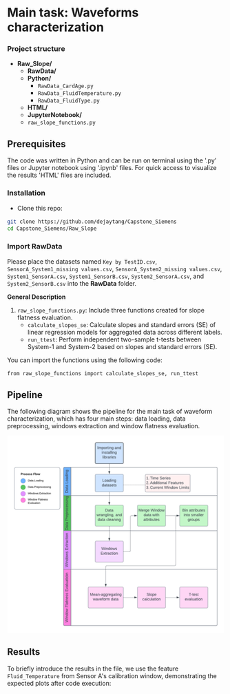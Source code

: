 # Main task: Waveforms characterization

### Project structure

* **Raw_Slope/**
  *   **RawData/**
  *   **Python/**
      * `RawData_CardAge.py`
      * `RawData_FluidTemperature.py`
      * `RawData_FluidType.py`
   *  **HTML/**
   *  **JupyterNotebook/**
  * `raw_slope_functions.py`


## Prerequisites

The code was written in Python and can be run on terminal using the '.py' files or Jupyter notebook using '.ipynb' files. For quick access to visualize the results 'HTML' files are included. 

### Installation
 
- Clone this repo:
```bash
git clone https://github.com/dejaytang/Capstone_Siemens
cd Capstone_Siemens/Raw_Slope
```
### Import RawData
Please place the datasets named `Key by TestID.csv`, `SensorA_System1_missing values.csv`, `SensorA_System2_missing values.csv`, `System1_SensorA.csv`, `System1_SensorB.csv`, `System2_SensorA.csv`, and `System2_SensorB.csv` into the **RawData** folder.

**General Description**

1. `raw_slope_functions.py`: Include three functions created for slope flatness evaluation.
   * `calculate_slopes_se`: Calculate slopes and standard errors (SE) of linear regression models for aggregated data across different labels.
   * `run_ttest`: Perform independent two-sample t-tests between System-1 and System-2 based on slopes and standard errors (SE).

You can import the functions using the following code:

```bash
from raw_slope_functions import calculate_slopes_se, run_ttest
```

## Pipeline

The following diagram shows the pipeline for the main task of waveform characterization, which has four main steps: data loading, data preprocessing, windows extraction and window flatness evaluation.

![Pipeline](Images/Flowcharts.png)

## Results
To briefly introduce the results in the file, we use the feature `Fluid_Temperature` from Sensor A's calibration window, demonstrating the expected plots after code execution: